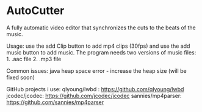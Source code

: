 # AutoCutter
A fully automatic video editor that synchronizes the cuts to the beats of the music.

Usage:
use the add Clip button to add mp4 clips (30fps) and use the add music button to add music.
The program needs two versions of music files: 1. .aac file
                                               2. .mp3 file
                                               
Common issues:
java heap space error - increase the heap size (will be fixed soon) 

GitHub projects i use:
qlyoung/lwbd : https://github.com/qlyoung/lwbd
jcodec/jcodec: https://github.com/jcodec/jcodec
sannies/mp4parser: https://github.com/sannies/mp4parser

